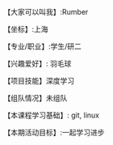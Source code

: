 【大家可以叫我】:Rumber

【坐标】:上海

【专业/职业】:学生/研二

【兴趣爱好】: 羽毛球

【项目技能】深度学习

【组队情况】未组队

【本课程学习基础】: git, linux

【本期活动目标】:一起学习进步
